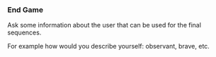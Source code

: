 ### End Game
Ask some information about the user that can be used for the final sequences.

For example how would you describe yourself: observant, brave, etc.
